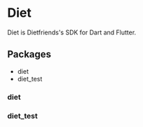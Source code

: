 # Diet

Diet is Dietfriends's SDK for Dart and Flutter.

## Packages

- diet
- diet_test

### diet

### diet_test